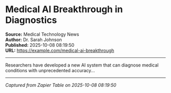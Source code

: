 # Medical AI Breakthrough in Diagnostics

**Source:** Medical Technology News  
**Author:** Dr. Sarah Johnson  
**Published:** 2025-10-08 08:19:50  
**URL:** https://example.com/medical-ai-breakthrough  

---

Researchers have developed a new AI system that can diagnose medical conditions with unprecedented accuracy...

---
*Captured from Zapier Table on 2025-10-08 08:19:50*

